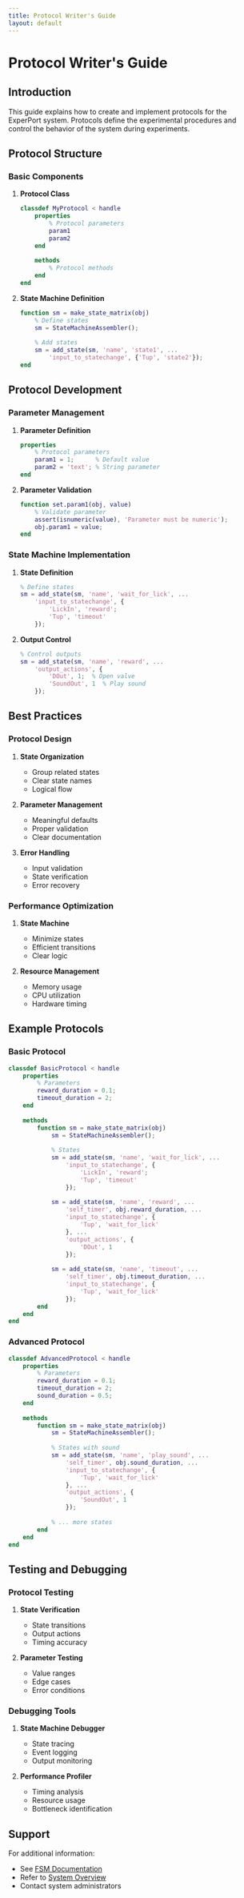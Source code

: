 ```yaml
---
title: Protocol Writer's Guide
layout: default
---
```


# Protocol Writer's Guide

## Introduction

This guide explains how to create and implement protocols for the ExperPort system. Protocols define the experimental procedures and control the behavior of the system during experiments.

## Protocol Structure

### Basic Components

1. **Protocol Class**

   ```matlab
   classdef MyProtocol < handle
       properties
           % Protocol parameters
           param1
           param2
       end
       
       methods
           % Protocol methods
       end
   end
   ```

2. **State Machine Definition**

   ```matlab
   function sm = make_state_matrix(obj)
       % Define states
       sm = StateMachineAssembler();
       
       % Add states
       sm = add_state(sm, 'name', 'state1', ...
           'input_to_statechange', {'Tup', 'state2'});
   end
   ```

## Protocol Development

### Parameter Management

1. **Parameter Definition**

   ```matlab
   properties
       % Protocol parameters
       param1 = 1;      % Default value
       param2 = 'text'; % String parameter
   end
   ```

2. **Parameter Validation**

   ```matlab
   function set.param1(obj, value)
       % Validate parameter
       assert(isnumeric(value), 'Parameter must be numeric');
       obj.param1 = value;
   end
   ```

### State Machine Implementation

1. **State Definition**

   ```matlab
   % Define states
   sm = add_state(sm, 'name', 'wait_for_lick', ...
       'input_to_statechange', {
           'LickIn', 'reward';
           'Tup', 'timeout'
       });
   ```

2. **Output Control**

   ```matlab
   % Control outputs
   sm = add_state(sm, 'name', 'reward', ...
       'output_actions', {
           'DOut', 1;  % Open valve
           'SoundOut', 1  % Play sound
       });
   ```

## Best Practices

### Protocol Design

1. **State Organization**
   - Group related states
   - Clear state names
   - Logical flow

2. **Parameter Management**
   - Meaningful defaults
   - Proper validation
   - Clear documentation

3. **Error Handling**
   - Input validation
   - State verification
   - Error recovery

### Performance Optimization

1. **State Machine**
   - Minimize states
   - Efficient transitions
   - Clear logic

2. **Resource Management**
   - Memory usage
   - CPU utilization
   - Hardware timing

## Example Protocols

### Basic Protocol

```matlab
classdef BasicProtocol < handle
    properties
        % Parameters
        reward_duration = 0.1;
        timeout_duration = 2;
    end
    
    methods
        function sm = make_state_matrix(obj)
            sm = StateMachineAssembler();
            
            % States
            sm = add_state(sm, 'name', 'wait_for_lick', ...
                'input_to_statechange', {
                    'LickIn', 'reward';
                    'Tup', 'timeout'
                });
                
            sm = add_state(sm, 'name', 'reward', ...
                'self_timer', obj.reward_duration, ...
                'input_to_statechange', {
                    'Tup', 'wait_for_lick'
                }, ...
                'output_actions', {
                    'DOut', 1
                });
                
            sm = add_state(sm, 'name', 'timeout', ...
                'self_timer', obj.timeout_duration, ...
                'input_to_statechange', {
                    'Tup', 'wait_for_lick'
                });
        end
    end
end
```

### Advanced Protocol

```matlab
classdef AdvancedProtocol < handle
    properties
        % Parameters
        reward_duration = 0.1;
        timeout_duration = 2;
        sound_duration = 0.5;
    end
    
    methods
        function sm = make_state_matrix(obj)
            sm = StateMachineAssembler();
            
            % States with sound
            sm = add_state(sm, 'name', 'play_sound', ...
                'self_timer', obj.sound_duration, ...
                'input_to_statechange', {
                    'Tup', 'wait_for_lick'
                }, ...
                'output_actions', {
                    'SoundOut', 1
                });
                
            % ... more states
        end
    end
end
```

## Testing and Debugging

### Protocol Testing

1. **State Verification**
   - State transitions
   - Output actions
   - Timing accuracy

2. **Parameter Testing**
   - Value ranges
   - Edge cases
   - Error conditions

### Debugging Tools

1. **State Machine Debugger**
   - State tracing
   - Event logging
   - Output monitoring

2. **Performance Profiler**
   - Timing analysis
   - Resource usage
   - Bottleneck identification

## Support

For additional information:

- See [FSM Documentation](../technical/fsm-documentation.md)
- Refer to [System Overview](../architecture/system-overview.md)
- Contact system administrators
